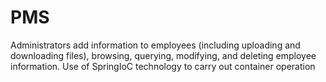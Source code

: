 # PMS
Administrators add information to employees (including uploading and downloading files), browsing, querying, modifying, and deleting employee information. Use of SpringIoC technology to carry out container operation
